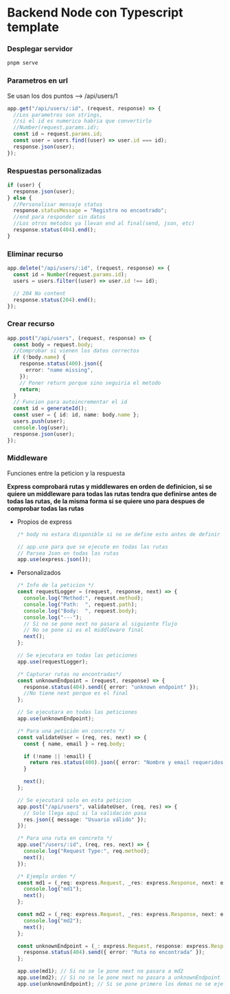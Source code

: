 # Backend Node con Typescript template

### Desplegar servidor

```bash
pnpm serve
```

### Parametros en url

Se usan los dos puntos --> /api/users/1

```ts
app.get("/api/users/:id", (request, response) => {
  //Los parametros son strings,
  //si el id es numerico habria que convertirlo
  //Number(request.params.id);
  const id = request.params.id;
  const user = users.find((user) => user.id === id);
  response.json(user);
});
```

### Respuestas personalizadas

```ts
if (user) {
  response.json(user);
} else {
  //Personalisar mensaje status
  response.statusMessage = "Registro no encontrado";
  //end para responder sin datos
  //Los otros metodos ya llevan end al final(send, json, etc)
  response.status(404).end();
}
```

### Eliminar recurso

```ts
app.delete("/api/users/:id", (request, response) => {
  const id = Number(request.params.id);
  users = users.filter((user) => user.id !== id);

  // 204 No content
  response.status(204).end();
});
```

### Crear recurso

```ts
app.post("/api/users", (request, response) => {
  const body = request.body;
  //Comprobar si vienen los datos correctos
  if (!body.name) {
    response.status(400).json({
      error: "name missing",
    });
    // Poner return porque sino seguiria el metodo
    return;
  }
  // Funcion para autoincrementar el id
  const id = generateId();
  const user = { id: id, name: body.name };
  users.push(user);
  console.log(user);
  response.json(user);
});
```

### Middleware

Funciones entre la peticion y la respuesta

**Express comprobará rutas y middlewares en orden de definicion, si se quiere un middleware para todas las rutas tendra que definirse antes de todas las rutas, de la misma forma si se quiere uno para despues de comprobar todas las rutas**

- Propios de express

  ```ts
  /* body no estara disponible si no se define esto antes de definir todas las rutas */

  // app.use para que se ejecute en todas las rutas
  // Parsea Json en todas las rutas
  app.use(express.json());
  ```

- Personalizados

  ```ts
  /* Info de la peticion */
  const requestLogger = (request, response, next) => {
    console.log("Method:", request.method);
    console.log("Path:  ", request.path);
    console.log("Body:  ", request.body);
    console.log("---");
    // Si no se pone next no pasara al siguiente flujo
    // No se pone si es el middleware final
    next();
  };

  // Se ejecutara en todas las peticiones
  app.use(requestLogger);
  ```

  ```ts
  /* Capturar rutas no encontradas*/
  const unknownEndpoint = (request, response) => {
    response.status(404).send({ error: "unknown endpoint" });
    //No tiene next porque es el final
  };

  // Se ejecutara en todas las peticiones
  app.use(unknownEndpoint);
  ```

  ```ts
  /* Para una petición en concreto */
  const validateUser = (req, res, next) => {
    const { name, email } = req.body;

    if (!name || !email) {
      return res.status(400).json({ error: "Nombre y email requeridos" });
    }

    next();
  };

  // Se ejecutará solo en esta peticion
  app.post("/api/users", validateUser, (req, res) => {
    // Solo llega aquí si la validación pasa
    res.json({ message: "Usuario válido" });
  });
  ```

  ```ts
  /* Para una ruta en concreto */
  app.use("/users/:id", (req, res, next) => {
    console.log("Request Type:", req.method);
    next();
  });
  ```

  ```ts
  /* Ejemplo orden */
  const md1 = (_req: express.Request, _res: express.Response, next: express.NextFunction) => {
    console.log("md1");
    next();
  };

  const md2 = (_req: express.Request, _res: express.Response, next: express.NextFunction) => {
    console.log("md2");
    next();
  };

  const unknownEndpoint = (_: express.Request, response: express.Response) => {
    response.status(404).send({ error: "Ruta no encontrada" });
  };

  app.use(md1); // Si no se le pone next no pasara a md2
  app.use(md2); // Si no se le pone next no pasara a unknownEndpoint
  app.use(unknownEndpoint); // Si se pone primero los demas no se ejecutaran
  ```
